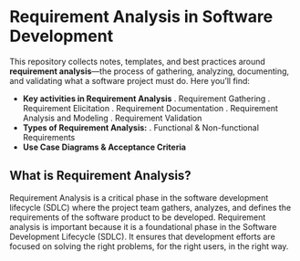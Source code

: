 # Requirement Analysis in Software Development

This repository collects notes, templates, and best practices around **requirement analysis**—the process of gathering, analyzing, documenting, and validating what a software project must do. Here you’ll find:

- **Key activities in Requirement Analysis**
. Requirement Gathering
. Requirement Elicitation
. Requirement Documentation
. Requirement Analysis and Modeling
. Requirement Validation
- **Types of Requirement Analysis:**
. Functional & Non-functional Requirements  
- **Use Case Diagrams & Acceptance Criteria**

## What is Requirement Analysis?

Requirement Analysis is a critical phase in the software development lifecycle (SDLC) where the project team gathers, analyzes, and defines the requirements of the software product to be developed.
Requirement analysis is important because it is a foundational phase in the Software Development Lifecycle (SDLC). It ensures that development efforts are focused on solving the right problems, for the right users, in the right way.
